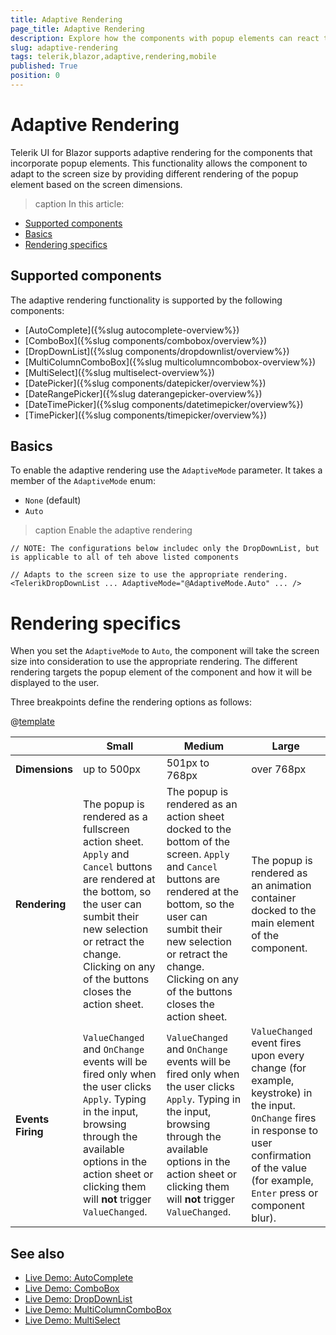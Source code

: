 ```yaml
---
title: Adaptive Rendering
page_title: Adaptive Rendering
description: Explore how the components with popup elements can react to the changes in the
slug: adaptive-rendering
tags: telerik,blazor,adaptive,rendering,mobile
published: True
position: 0
---
```


# Adaptive Rendering

Telerik UI for Blazor supports adaptive rendering for the components that incorporate popup elements. This functionality allows the component to adapt to the screen size by providing different rendering of the popup element based on the screen dimensions.

>caption In this article:

* [Supported components](#supported-components)
* [Basics](#basics)
* [Rendering specifics](#rendering-specifics)

## Supported components

The adaptive rendering functionality is supported by the following components:

* [AutoComplete]({%slug autocomplete-overview%})
* [ComboBox]({%slug components/combobox/overview%})
* [DropDownList]({%slug components/dropdownlist/overview%})
* [MultiColumnComboBox]({%slug multicolumncombobox-overview%})
* [MultiSelect]({%slug multiselect-overview%})
* [DatePicker]({%slug components/datepicker/overview%})
* [DateRangePicker]({%slug daterangepicker-overview%})
* [DateTimePicker]({%slug components/datetimepicker/overview%})
* [TimePicker]({%slug components/timepicker/overview%})

## Basics

To enable the adaptive rendering use the `AdaptiveMode` parameter. It takes a member of the `AdaptiveMode` enum:

* `None` (default)
* `Auto`

>caption Enable the adaptive rendering

````CSHTML
// NOTE: The configurations below includeс only the DropDownList, but is applicable to all of teh above listed components

// Adapts to the screen size to use the appropriate rendering.
<TelerikDropDownList ... AdaptiveMode="@AdaptiveMode.Auto" ... />
````

# Rendering specifics

When you set the `AdaptiveMode` to `Auto`, the component will take the screen size into consideration to use the appropriate rendering. The different rendering targets the popup element of the component and how it will be displayed to the user.

Three breakpoints define the rendering options as follows:

@[template](/_contentTemplates/common/parameters-table-styles.md#table-layout)

|| **Small** | **Medium** | **Large** |
|-------|-------|--------|-------|
**Dimensions** | up to 500px | 501px to 768px | over 768px |
**Rendering** | The popup is rendered as a fullscreen action sheet. `Apply` and `Cancel` buttons are rendered at the bottom, so the user can sumbit their new selection or retract the change. Clicking on any of the buttons closes the action sheet. | The popup is rendered as an action sheet docked to the bottom of the screen. `Apply` and `Cancel` buttons are rendered at the bottom, so the user can sumbit their new selection or retract the change. Clicking on any of the buttons closes the action sheet.| The popup is rendered as an animation container docked to the main element of the component. |
**Events Firing**| `ValueChanged` and `OnChange` events will be fired only when the user clicks `Apply`. Typing in the input, browsing through the available options in the action sheet or clicking them will **not** trigger `ValueChanged`. | `ValueChanged` and `OnChange` events will be fired only when the user clicks `Apply`.  Typing in the input, browsing through the available options in the action sheet or clicking them will **not** trigger `ValueChanged`. | `ValueChanged` event fires upon every change (for example, keystroke) in the input. `OnChange` fires in response to user confirmation of the value (for example, `Enter` press or component blur). |

## See also

* [Live Demo: AutoComplete](https://demos.telerik.com/blazor-ui/autocomplete/overview)
* [Live Demo: ComboBox](https://demos.telerik.com/blazor-ui/combobox/overview)
* [Live Demo: DropDownList](https://demos.telerik.com/blazor-ui/dropdownlist/overview)
* [Live Demo: MultiColumnComboBox](https://demos.telerik.com/blazor-ui/multicolumncombobox/overview)
* [Live Demo: MultiSelect](https://demos.telerik.com/blazor-ui/multiselect/overview)